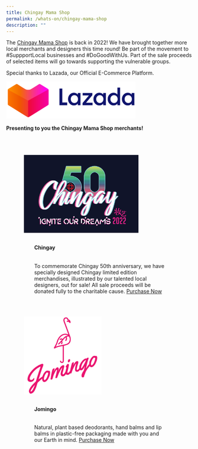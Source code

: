```yaml
---
title: Chingay Mama Shop
permalink: /whats-on/chingay-mama-shop
description: ""
---
```

The [Chingay Mama Shop](https://pages.lazada.sg/wow/gcp/route/lazada/sg/upr_1000345_lazada/channel/sg/upr-router/sg?hybrid=1&amp;data_prefetch=true&amp;prefetch_replace=1&amp;at_iframe=1&amp;wh_pid=/lazada/channel/sg/chingay2022/chingaymamashop2022) is back in 2022!  We have brought together more local merchants and designers this time round! Be part of the movement to #SuppportLocal businesses and #DoGoodWithUs.  Part of the sale proceeds of selected items will go towards supporting the vulnerable groups. 

Special thanks to Lazada, our Official E-Commerce Platform. 

<img style="width:350px" alt="lazada" src="/images/lazada.png">

**Presenting to you the Chingay Mama Shop merchants!**

<ul style="display: grid; grid-template-columns: repeat(auto-fit, minmax(300px, 1fr)); gap: 2rem; margin: 4rem 5vw; padding: 0; list-style-type: none;">
	<li>
		<div style="position: relative; display: block; height: 100%;  overflow: hidden; text-decoration: none;">
			<img style="height:210px;width:auto;" src="/images/MamaShop/chingay-mamashopimage.png">
			<div style="position: relative; display: flex; align-items: center; gap: 2em; padding: 2em;">
            <h3 style="font-size: 1em; margin: 0 0 .3em;">Chingay</h3>            
          </div>
			<p style="padding: 0 2em 2em;margin: 0; overflow: hidden;">To commemorate Chingay 50th anniversary, we have specially designed Chingay limited edition merchandises, illustrated by our talented local designers, out for sale! All sale proceeds will be donated fully to the charitable cause.
				<a href="https://www.lazada.sg/shop/chingay-mamashop">Purchase Now</a>
			</p>
		</div>
	</li>
	<li>
		<div style="position: relative; display: block; height: 100%;  overflow: hidden; text-decoration: none;">
			<img style="height: 210px;width:auto;" src="/images/MamaShop/jomingo-mamashopimage.png">
			<div style="position: relative; display: flex; align-items: center; gap: 2em; padding: 2em;">
            <h3 style="font-size: 1em; margin: 0 0 .3em;">Jomingo</h3>            
          </div>
			<p style="padding: 0 2em 2em;margin: 0; overflow: hidden;">Natural, plant based deodorants, hand balms and lip balms in plastic-free packaging made with you and our Earth in mind.
				<a href="https://www.lazada.sg/products/i1632566320.html">Purchase Now</a>
			</p>
		</div>
	</li>
</ul>